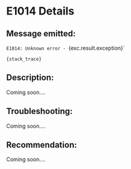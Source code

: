 # E1014 Details

## Message emitted:

`E1014: Unknown error - `{exc.result.exception}`
```
{stack_trace}
````

## Description:

Coming soon....

## Troubleshooting:

Coming soon....

## Recommendation:

Coming soon....